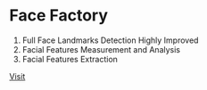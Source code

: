 # Face Factory
<ol>
  <li>Full Face Landmarks Detection Highly Improved</li>
  <li>Facial Features Measurement and Analysis</li>
  <li>Facial Features Extraction</li>
</ol>
<a href="http://face-factory.herokuapp.com/" target="_blank">Visit</a>

